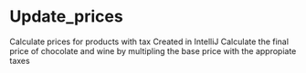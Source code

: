# Update_prices
Calculate prices for products with tax
Created in IntelliJ
Calculate the final price of chocolate and wine by multipling the base price with the appropiate taxes 

